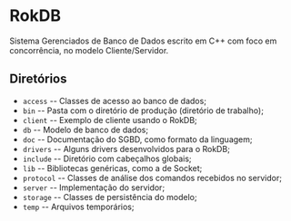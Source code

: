 RokDB
=====

Sistema Gerenciados de Banco de Dados escrito em C++
com foco em concorrência, no modelo Cliente/Servidor.

Diretórios
----------

 * `access` -- Classes de acesso ao banco de dados;
 * `bin` -- Pasta com o diretório de produção (diretório de trabalho);
 * `client` -- Exemplo de cliente usando o RokDB;
 * `db` -- Modelo de banco de dados;
 * `doc` -- Documentação do SGBD, como formato da linguagem;
 * `drivers` -- Alguns drivers desenvolvidos para o RokDB;
 * `include` -- Diretório com cabeçalhos globais;
 * `lib` -- Bibliotecas genéricas, como a de Socket;
 * `protocol` -- Classes de análise dos comandos recebidos no servidor;
 * `server` -- Implementação do servidor;
 * `storage` -- Classes de persistência do modelo;
 * `temp` -- Arquivos temporários;

